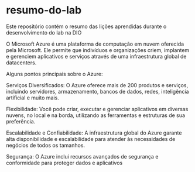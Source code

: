 # resumo-do-lab
Este repositório contém o resumo das lições aprendidas durante o desenvolvimento do lab na DIO

 O Microsoft Azure é uma plataforma de computação em nuvem oferecida pela Microsoft. Ele permite que indivíduos e organizações criem, implantem e gerenciem aplicativos e serviços através de uma infraestrutura global de datacenters.

Alguns pontos principais sobre o Azure:

Serviços Diversificados: O Azure oferece mais de 200 produtos e serviços, incluindo servidores, armazenamento, bancos de dados, redes, inteligência artificial e muito mais.

Flexibilidade: Você pode criar, executar e gerenciar aplicativos em diversas nuvens, no local e na borda, utilizando as ferramentas e estruturas de sua preferência.

Escalabilidade e Confiabilidade: A infraestrutura global do Azure garante alta disponibilidade e escalabilidade para atender às necessidades de negócios de todos os tamanhos.

Segurança: O Azure inclui recursos avançados de segurança e conformidade para proteger dados e aplicativos
